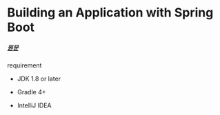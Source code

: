 # Building an Application with Spring Boot

##### [원문](https://spring.io/guides/gs/spring-boot/)

requirement     
+ JDK 1.8 or later       
 
+ Gradle 4+     

+ IntelliJ IDEA        
